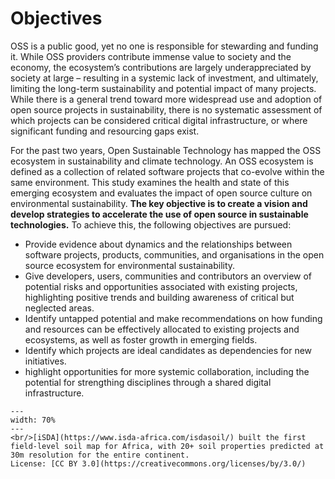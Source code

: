 # Objectives

OSS is a public good, yet no one is responsible for stewarding and funding it. While OSS providers contribute immense value to society and the economy, the ecosystem’s contributions are largely underappreciated by society at large – resulting in a systemic lack of investment, and ultimately, limiting the long-term sustainability and potential impact of many projects. While there is a general trend toward more widespread use and adoption of open source projects in sustainability, there is no systematic assessment of which projects can be considered critical digital infrastructure, or where significant funding and resourcing gaps exist.

For the past two years, Open Sustainable Technology has mapped the OSS ecosystem in sustainability and climate technology. An OSS ecosystem is defined as a collection of related software projects that co-evolve within the same environment. This study examines the health and state of this emerging ecosystem and evaluates the impact of open source culture on environmental sustainability. **The key objective is to create a vision and develop strategies to accelerate the use of open source in sustainable technologies.** To achieve this, the following objectives are pursued:

- Provide evidence about dynamics and the relationships between software projects, products, communities, and organisations in the open source ecosystem for environmental sustainability.
- Give developers, users, communities and contributors an overview of potential risks and opportunities associated with existing projects, highlighting positive trends and building awareness of critical but neglected areas.
- Identify untapped potential and make recommendations on how funding and resources can be effectively allocated to existing projects and ecosystems, as well as foster growth in emerging fields.
- Identify which projects are ideal candidates as dependencies for new initiatives.
- highlight opportunities for more systemic collaboration, including the potential for strengthing disciplines through a shared digital infrastructure.

```{figure} ../images/africa_soil_map.png
---
width: 70%
---
<br/>[iSDA](https://www.isda-africa.com/isdasoil/) built the first field-level soil map for Africa, with 20+ soil properties predicted at 30m resolution for the entire continent. 
License: [CC BY 3.0](https://creativecommons.org/licenses/by/3.0/)
```
